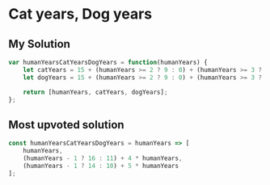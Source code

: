 # Cat years, Dog years

## My Solution

```javascript
var humanYearsCatYearsDogYears = function(humanYears) {
    let catYears = 15 + (humanYears >= 2 ? 9 : 0) + (humanYears >= 3 ? (humanYears - 2) * 4 : 0);
    let dogYears = 15 + (humanYears >= 2 ? 9 : 0) + (humanYears >= 3 ? (humanYears - 2) * 5 : 0);

    return [humanYears, catYears, dogYears];
};
```

## Most upvoted solution

```javascript
const humanYearsCatYearsDogYears = humanYears => [
    humanYears,
    (humanYears - 1 ? 16 : 11) + 4 * humanYears,
    (humanYears - 1 ? 14 : 10) + 5 * humanYears
];
```
